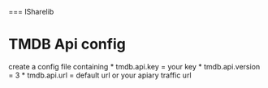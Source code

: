 === ISharelib

# TMDB Api config
create a config file containing 
	* tmdb.api.key = your key
	* tmdb.api.version = 3
	* tmdb.api.url = default url or your apiary traffic url 